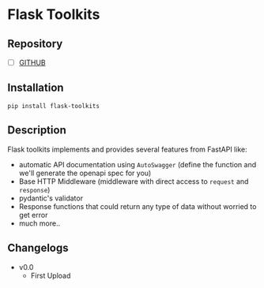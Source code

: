 # Flask Toolkits
<!-- [![Downloads](https://static.pepy.tech/personalized-badge/flask-http-middleware?period=month&units=international_system&left_color=black&right_color=green&left_text=Downloads)](https://pepy.tech/project/flask-http-middleware) -->

## Repository
- [ ] [GITHUB](https://github.com/Danangjoyoo/flask-toolkits)

## Installation
```
pip install flask-toolkits
```

## Description
Flask toolkits implements and provides several features from FastAPI like:
- automatic API documentation using `AutoSwagger` (define the function and we'll generate the openapi spec for you)
- Base HTTP Middleware (middleware with direct access to `request` and `response`)
- pydantic's validator
- Response functions that could return any type of data without worried to get error
- much more..


## Changelogs
- v0.0
    - First Upload